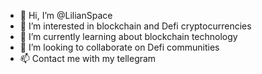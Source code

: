 - 👋 Hi, I’m @LilianSpace
- 👀 I’m interested in blockchain and Defi cryptocurrencies
- 🌱 I’m currently learning about blockchain technology
- 💞️ I’m looking to collaborate on Defi communities
- 📫 Contact me with my tellegram

<!---
LilianSpace/LilianSpace is a ✨ special ✨ repository because its `README.md` (this file) appears on your GitHub profile.
You can click the Preview link to take a look at your changes.
--->
